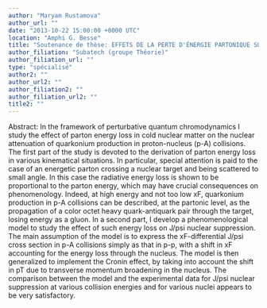 ```yaml
---
author: "Maryam Rustamova"
author_url: ""
date: "2013-10-22 15:00:00 +0000 UTC"
location: "Amphi G. Besse"
title: "Soutenance de thèse: EFFETS DE LA PERTE D'ÉNERGIE PARTONIQUE SUR LA SUPPRESSION NUCLÉAIRE DE QUARKONIUM"
author_filiation: "Subatech (groupe Théorie)"
author_filiation_url: ""
type: "spécialisé"
author2: ""
author_url2: ""
author_filiation2: ""
author_filiation_url2: ""
title2: ""
---
```

Abstract: In the framework of perturbative quantum chromodynamics I study the effect of parton energy loss in cold nuclear matter on the nuclear attenuation of quarkonium production in proton-nucleus (p-A) collisions.  The first part of the study is devoted to the derivation of parton energy loss in various kinematical situations. In particular, special attention is paid to the case of an energetic parton crossing a nuclear target and being scattered to small angle. In this case the radiative energy loss is shown to be proportional to the parton energy, which may have crucial consequences on phenomenology. Indeed, at high energy and not too low xF, quarkonium production in p-A collisions can be described, at the partonic level, as the propagation of a color octet heavy quark-antiquark pair through the target, losing energy as a gluon.  In a second part, I develop a phenomenological model to study the effect of such energy loss on J/psi nuclear suppression. The main assumption of the model is to express the xF-differential J/psi cross section in p-A collisions simply as that in p-p, with a shift in xF accounting for the energy loss through the nucleus. The model is then generalized to implement the Cronin effect, by taking into account the shift in pT due to transverse momentum broadening in the nucleus. The comparison between the model and the experimental data for J/psi nuclear suppression at various collision energies and for various nuclei appears to be very satisfactory.

